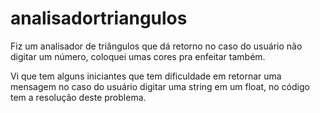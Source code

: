 # analisadortriangulos
Fiz um analisador de triângulos que dá retorno no caso do usuário não digitar um número, coloquei umas cores pra enfeitar também.

Vi que tem alguns iniciantes que tem dificuldade em retornar uma mensagem no caso do usuário digitar uma string em um float, no código tem a resolução deste
problema.
